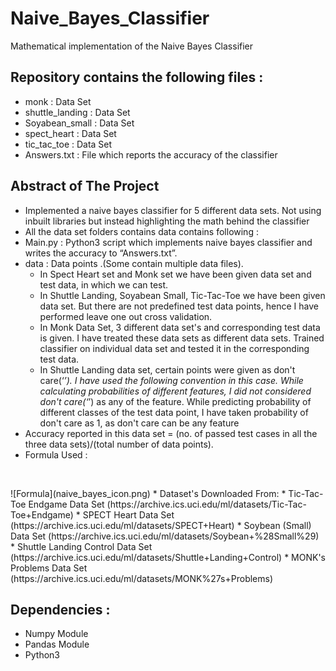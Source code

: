 # Naive_Bayes_Classifier
Mathematical implementation of the Naive Bayes Classifier

## Repository contains the following files :
* monk : Data Set
* shuttle_landing :  Data Set
* Soyabean_small :  Data Set
* spect_heart : Data Set
* tic_tac_toe : Data Set
* Answers.txt : File which reports the accuracy of the classifier

## Abstract of The Project
* Implemented a naive bayes classifier for 5 different data sets. Not using inbuilt libraries but instead highlighting the math behind the classifier
* All the data set folders contains data contains following :
* Main.py : Python3 script which implements naive bayes classifier and writes the accuracy to “Answers.txt”.
* data : Data points .(Some contain multiple data files). 
  * In Spect Heart set and Monk set we have been given data set and test data, in which we can test.
  * In Shuttle Landing, Soyabean Small, Tic-Tac-Toe we have been given data set. But there are not predefined test data points, hence I have performed leave one out cross validation.
  * In Monk Data Set, 3 different data set's and corresponding test data is given. I have treated these data sets as different data sets. Trained classifier on individual data set and tested it in the corresponding test data.
  * In Shuttle Landing data set, certain points were given as don't care(‘*’). I have used the following convention in this case.
While calculating probabilities of different features,  I did not considered don't care(‘*’) as any of the feature.
While predicting probability of different classes of the test data point, I have taken probability of don't care as 1, as don't care can be any feature 
* Accuracy reported in this data set = (no. of passed test cases in all the three data sets)/(total number of data points).
* Formula Used :
<p> &nbsp </p>
![Formula](naive_bayes_icon.png)
* Dataset's Downloaded From:
  * Tic-Tac-Toe Endgame Data Set (https://archive.ics.uci.edu/ml/datasets/Tic-Tac-Toe+Endgame)
  * SPECT Heart Data Set (https://archive.ics.uci.edu/ml/datasets/SPECT+Heart)
  * Soybean (Small) Data Set (https://archive.ics.uci.edu/ml/datasets/Soybean+%28Small%29)
  * Shuttle Landing Control Data Set (https://archive.ics.uci.edu/ml/datasets/Shuttle+Landing+Control)
  * MONK's Problems Data Set (https://archive.ics.uci.edu/ml/datasets/MONK%27s+Problems)

## Dependencies : 
* Numpy Module
* Pandas Module
* Python3 
